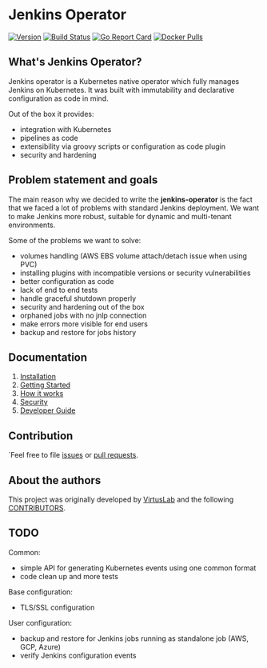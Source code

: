 # Jenkins Operator

[![Version](https://img.shields.io/badge/version-v0.0.3-brightgreen.svg)](https://github.com/jenkinsci/kubernetes-operator/releases/tag/v0.0.3)
[![Build Status](https://travis-ci.org/jenkinsci/kubernetes-operator.svg?branch=master)](https://travis-ci.org/jenkinsci/kubernetes-operator)
[![Go Report Card](https://goreportcard.com/badge/github.com/jenkinsci/kubernetes-operator "Go Report Card")](https://goreportcard.com/report/github.com/jenkinsci/kubernetes-operator)
[![Docker Pulls](https://img.shields.io/docker/pulls/virtuslab/jenkins-operator.svg)](https://hub.docker.com/r/virtuslab/jenkins-operator/tags)

## What's Jenkins Operator?

Jenkins operator is a Kubernetes native operator which fully manages Jenkins on Kubernetes.
It was built with immutability and declarative configuration as code in mind.

Out of the box it provides:
- integration with Kubernetes
- pipelines as code
- extensibility via groovy scripts or configuration as code plugin
- security and hardening

## Problem statement and goals

The main reason why we decided to write the **jenkins-operator** is the fact that we faced a lot of problems with standard Jenkins deployment.
We want to make Jenkins more robust, suitable for dynamic and multi-tenant environments. 

Some of the problems we want to solve:
- volumes handling (AWS EBS volume attach/detach issue when using PVC)
- installing plugins with incompatible versions or security vulnerabilities
- better configuration as code
- lack of end to end tests
- handle graceful shutdown properly
- security and hardening out of the box
- orphaned jobs with no jnlp connection
- make errors more visible for end users
- backup and restore for jobs history

## Documentation

1. [Installation][installation]
2. [Getting Started][getting_started]
3. [How it works][how_it_works]
4. [Security][security]
5. [Developer Guide][developer_guide]

## Contribution

`Feel free to file [issues](https://github.com/jenkinsci/kubernetes-operator/issues) or [pull requests](https://github.com/jenkinsci/kubernetes-operator/pulls).    

## About the authors

This project was originally developed by [VirtusLab](https://virtuslab.com/) and the following [CONTRIBUTORS](https://github.com/VirtusLab/jenkins-operator/graphs/contributors).

## TODO

Common:
* simple API for generating Kubernetes events using one common format
* code clean up and more tests

Base configuration:
* TLS/SSL configuration

User configuration:
* backup and restore for Jenkins jobs running as standalone job (AWS, GCP, Azure)
* verify Jenkins configuration events

[installation]:docs/installation.md
[getting_started]:docs/getting-started.md
[how_it_works]:docs/how-it-works.md
[security]:docs/security.md
[developer_guide]:docs/developer-guide.md
